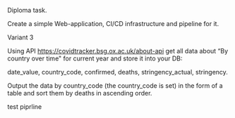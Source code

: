 Diploma task.

Create a simple Web-application, CI/CD infrastructure and pipeline for it.


Variant 3

Using API https://covidtracker.bsg.ox.ac.uk/about-api get all data about “By country over time" for current year and store it into your DB:

date_value, country_code, confirmed, deaths, stringency_actual, stringency.

Output the data by country_code (the country_code is set) in the form of a table and sort them by deaths in ascending order.


test piprline
